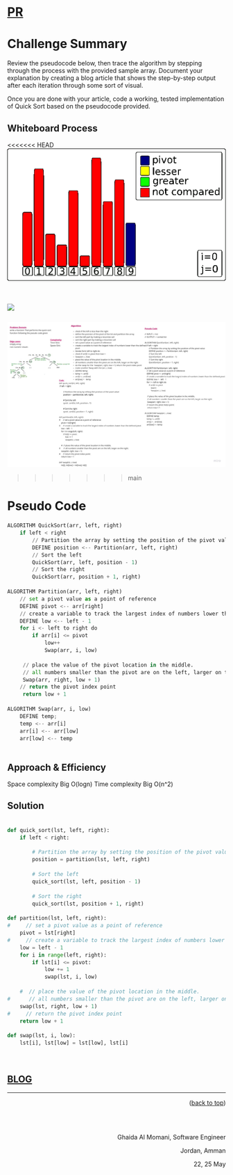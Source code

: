 # [PR](https://github.com/GhaidaMomani/data-structures-and-algorithms/pull/21)
# Challenge Summary
Review the pseudocode below, then trace the algorithm by stepping through the process with the provided sample array. Document your explanation by creating a blog article that shows the step-by-step output after each iteration through some sort of visual.

Once you are done with your article, code a working, tested implementation of Quick Sort based on the pseudocode provided.

## Whiteboard Process

<<<<<<< HEAD
![](../quick/assets/Lomuto_animated.gif) 


![](/assets/quicksort.jpg)
=======

![](../quick/assets/quicksort.jpg)
>>>>>>> main





# Pseudo Code

``` python
ALGORITHM QuickSort(arr, left, right)
    if left < right
        // Partition the array by setting the position of the pivot value
        DEFINE position <-- Partition(arr, left, right)
        // Sort the left
        QuickSort(arr, left, position - 1)
        // Sort the right
        QuickSort(arr, position + 1, right)

ALGORITHM Partition(arr, left, right)
    // set a pivot value as a point of reference
    DEFINE pivot <-- arr[right]
    // create a variable to track the largest index of numbers lower than the defined pivot
    DEFINE low <-- left - 1
    for i <- left to right do
        if arr[i] <= pivot
            low++
            Swap(arr, i, low)

     // place the value of the pivot location in the middle.
     // all numbers smaller than the pivot are on the left, larger on the right.
     Swap(arr, right, low + 1)
    // return the pivot index point
     return low + 1

ALGORITHM Swap(arr, i, low)
    DEFINE temp;
    temp <-- arr[i]
    arr[i] <-- arr[low]
    arr[low] <-- temp



```



## Approach & Efficiency
Space complexity Big O(logn)
Time complexity Big O(n^2)

## Solution
``` py

def quick_sort(lst, left, right):
    if left < right:

        # Partition the array by setting the position of the pivot value
        position = partition(lst, left, right)

        # Sort the left
        quick_sort(lst, left, position - 1)

        # Sort the right
        quick_sort(lst, position + 1, right)

def partition(lst, left, right):
#     // set a pivot value as a point of reference
    pivot = lst[right]
#     // create a variable to track the largest index of numbers lower than the defined pivot
    low = left - 1
    for i in range(left, right):
        if lst[i] <= pivot:
            low += 1
            swap(lst, i, low)

    #  // place the value of the pivot location in the middle.
#      // all numbers smaller than the pivot are on the left, larger on the right.
    swap(lst, right, low + 1)
#     // return the pivot index point
    return low + 1

def swap(lst, i, low):
    lst[i], lst[low] = lst[low], lst[i]




```

## [BLOG](../quick/BLOG.md)


<hr/>
<p align="right">(<a href="#top">back to top</a>)</p>
<br/><br/>
<p align="right">Ghaida Al Momani, Software Engineer</p>
<p align="right">Jordan, Amman</p>
<p align="right">22, 25 May </p>
